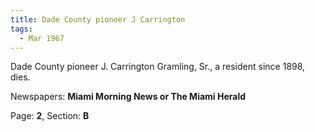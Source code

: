 ```yaml
---  
title: Dade County pioneer J Carrington  
tags:  
  - Mar 1967  
---  
```

  
Dade County pioneer J. Carrington Gramling, Sr., a resident since 1898, dies.  
  
Newspapers: **Miami Morning News or The Miami Herald**  
  
Page: **2**, Section: **B** 
